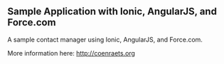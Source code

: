 ## Sample Application with Ionic, AngularJS, and Force.com  ##

A sample contact manager using Ionic, AngularJS, and Force.com.

More information here: http://coenraets.org
